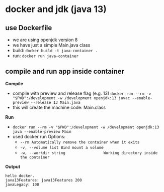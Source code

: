 # docker and jdk (java 13)

## use Dockerfile
* we are using openjdk version 8
* we have just a simple Main.java class
* build: `docker build -t java-container .`
* run: `docker run java-container`

## compile and run app inside container

__Compile__
* compile with preview and release flag (e.g. 13) `docker run --rm -v "$PWD":/development -w /development openjdk:13 javac --enable-preview --release 13 Main.java`
* this will create the machine code: Main.class

__Run__
* `docker run --rm -v "$PWD":/development -w /development openjdk:13 java --enable-preview Main`
* used docker run Options:
    * `--rm Automatically remove the container when it exits`
    * `-v, --volume list Bind mount a volume`
    * `-w, --workdir string                 Working directory inside the container`

__Output__
```
hello docker.
java13Features: java13Features 200
javaLegacy: 100
```
